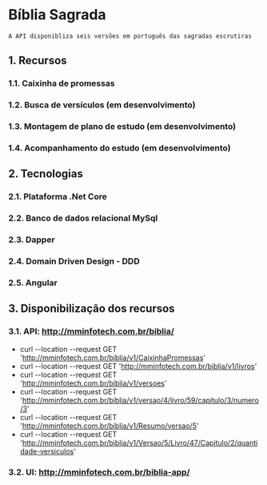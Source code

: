 # Bíblia Sagrada

	A API disponibliza seis versões em português das sagradas escrutiras 

## 1. Recursos
###	1.1. Caixinha de promessas	
###	1.2. Busca de versículos (em desenvolvimento)	
###	1.3. Montagem de plano de estudo (em desenvolvimento)	
###	1.4. Acompanhamento do estudo (em desenvolvimento)
	
## 2. Tecnologias	
###	2.1. Plataforma .Net Core	
###	2.2. Banco de dados relacional MySql	
###	2.3. Dapper	
###	2.4. Domain Driven Design - DDD	
###	2.5. Angular
	
## 3. Disponibilização dos recursos	
###	3.1. API: http://mminfotech.com.br/biblia/
* curl --location --request GET 'http://mminfotech.com.br/biblia/v1/CaixinhaPromessas'	
* curl --location --request GET 'http://mminfotech.com.br/biblia/v1/livros'
* curl --location --request GET 'http://mminfotech.com.br/biblia/v1/versoes'
* curl --location --request GET 'http://mminfotech.com.br/biblia/v1/versao/4/livro/59/capitulo/3/numero/3'
* curl --location --request GET 'http://mminfotech.com.br/biblia/v1/Resumo/versao/5'
* curl --location --request GET 'http://mminfotech.com.br/biblia/v1/Versao/5/Livro/47/Capitulo/2/quantidade-versiculos'
###	3.2. UI: http://mminfotech.com.br/biblia-app/